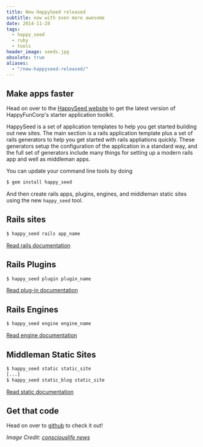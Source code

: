 ```yaml
---
title: New HappySeed released
subtitle: now with even more awesome
date: 2014-11-28
tags:
  - happy_seed
  - ruby
  - tools
header_image: seeds.jpg
obsolete: true
aliases:
  - "/new-happyseed-released/"
---
```


## Make apps faster

Head on over to the [HappySeed website](http://seed.happyfuncorp.com) to get the latest version of HappyFunCorp's starter application toolkit.

HappySeed is a set of application templates to help you get started building out new sites. The main section is a rails application template plus a set of rails generators to help you get started with rails appliations quickly. These generators setup the configuration of the application in a standard way, and the full set of generators include many things for setting up a modern rails app and well as middleman apps.

You can update your command line tools by doing

```bash
$ gem install happy_seed
```

And then create rails apps, plugins, engines, and middleman static sites using the new `happy_seed` tool.

## Rails sites

```bash
$ happy_seed rails app_name
```
[Read rails documentation](http://seed.happyfuncorp.com/docs/rails.html)

## Rails Plugins

```bash
$ happy_seed plugin plugin_name
```
[Read plug-in documentation](http://seed.happyfuncorp.com/docs/plugin.html)

## Rails Engines

```bash
$ happy_seed engine engine_name
```
[Read engine documentation](http://seed.happyfuncorp.com/docs/plugin.html)

## Middleman Static Sites

```bash
$ happy_seed static static_site
[...]
$ happy_seed static_blog static_site
```

[Read static documentation](http://seed.happyfuncorp.com/docs/middleman.html)

## Get that code

Head on over to [github](https://github.com/HappyFunCorp/happy_seed) to check it out!

_Image Credit: [consciouslife news](http://consciouslifenews.com)_
